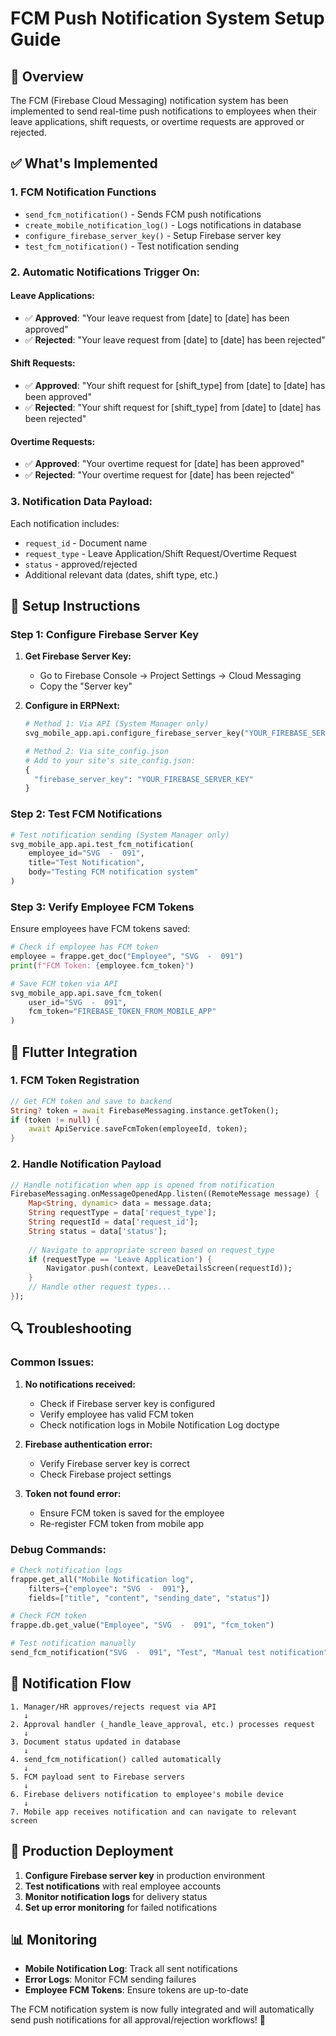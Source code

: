 # FCM Push Notification System Setup Guide

## 🎯 Overview

The FCM (Firebase Cloud Messaging) notification system has been implemented to send real-time push notifications to employees when their leave applications, shift requests, or overtime requests are approved or rejected.

## ✅ What's Implemented

### **1. FCM Notification Functions**
- `send_fcm_notification()` - Sends FCM push notifications
- `create_mobile_notification_log()` - Logs notifications in database
- `configure_firebase_server_key()` - Setup Firebase server key
- `test_fcm_notification()` - Test notification sending

### **2. Automatic Notifications Trigger On:**

#### **Leave Applications:**
- ✅ **Approved**: "Your leave request from [date] to [date] has been approved"
- ✅ **Rejected**: "Your leave request from [date] to [date] has been rejected"

#### **Shift Requests:**
- ✅ **Approved**: "Your shift request for [shift_type] from [date] to [date] has been approved"
- ✅ **Rejected**: "Your shift request for [shift_type] from [date] to [date] has been rejected"

#### **Overtime Requests:**
- ✅ **Approved**: "Your overtime request for [date] has been approved"
- ✅ **Rejected**: "Your overtime request for [date] has been rejected"

### **3. Notification Data Payload:**
Each notification includes:
- `request_id` - Document name
- `request_type` - Leave Application/Shift Request/Overtime Request
- `status` - approved/rejected
- Additional relevant data (dates, shift type, etc.)

## 🔧 Setup Instructions

### **Step 1: Configure Firebase Server Key**

1. **Get Firebase Server Key:**
   - Go to Firebase Console → Project Settings → Cloud Messaging
   - Copy the "Server key"

2. **Configure in ERPNext:**
   ```python
   # Method 1: Via API (System Manager only)
   svg_mobile_app.api.configure_firebase_server_key("YOUR_FIREBASE_SERVER_KEY")
   
   # Method 2: Via site_config.json
   # Add to your site's site_config.json:
   {
     "firebase_server_key": "YOUR_FIREBASE_SERVER_KEY"
   }
   ```

### **Step 2: Test FCM Notifications**

```python
# Test notification sending (System Manager only)
svg_mobile_app.api.test_fcm_notification(
    employee_id="SVG  -  091",
    title="Test Notification",
    body="Testing FCM notification system"
)
```

### **Step 3: Verify Employee FCM Tokens**

Ensure employees have FCM tokens saved:
```python
# Check if employee has FCM token
employee = frappe.get_doc("Employee", "SVG  -  091")
print(f"FCM Token: {employee.fcm_token}")

# Save FCM token via API
svg_mobile_app.api.save_fcm_token(
    user_id="SVG  -  091",
    fcm_token="FIREBASE_TOKEN_FROM_MOBILE_APP"
)
```

## 📱 Flutter Integration

### **1. FCM Token Registration**
```dart
// Get FCM token and save to backend
String? token = await FirebaseMessaging.instance.getToken();
if (token != null) {
    await ApiService.saveFcmToken(employeeId, token);
}
```

### **2. Handle Notification Payload**
```dart
// Handle notification when app is opened from notification
FirebaseMessaging.onMessageOpenedApp.listen((RemoteMessage message) {
    Map<String, dynamic> data = message.data;
    String requestType = data['request_type'];
    String requestId = data['request_id'];
    String status = data['status'];
    
    // Navigate to appropriate screen based on request_type
    if (requestType == 'Leave Application') {
        Navigator.push(context, LeaveDetailsScreen(requestId));
    }
    // Handle other request types...
});
```

## 🔍 Troubleshooting

### **Common Issues:**

1. **No notifications received:**
   - Check if Firebase server key is configured
   - Verify employee has valid FCM token
   - Check notification logs in Mobile Notification Log doctype

2. **Firebase authentication error:**
   - Verify Firebase server key is correct
   - Check Firebase project settings

3. **Token not found error:**
   - Ensure FCM token is saved for the employee
   - Re-register FCM token from mobile app

### **Debug Commands:**
```python
# Check notification logs
frappe.get_all("Mobile Notification log", 
    filters={"employee": "SVG  -  091"}, 
    fields=["title", "content", "sending_date", "status"])

# Check FCM token
frappe.db.get_value("Employee", "SVG  -  091", "fcm_token")

# Test notification manually
send_fcm_notification("SVG  -  091", "Test", "Manual test notification")
```

## 🎯 Notification Flow

```
1. Manager/HR approves/rejects request via API
   ↓
2. Approval handler (_handle_leave_approval, etc.) processes request
   ↓
3. Document status updated in database
   ↓
4. send_fcm_notification() called automatically
   ↓
5. FCM payload sent to Firebase servers
   ↓
6. Firebase delivers notification to employee's mobile device
   ↓
7. Mobile app receives notification and can navigate to relevant screen
```

## 🚀 Production Deployment

1. **Configure Firebase server key** in production environment
2. **Test notifications** with real employee accounts
3. **Monitor notification logs** for delivery status
4. **Set up error monitoring** for failed notifications

## 📊 Monitoring

- **Mobile Notification Log**: Track all sent notifications
- **Error Logs**: Monitor FCM sending failures
- **Employee FCM Tokens**: Ensure tokens are up-to-date

The FCM notification system is now fully integrated and will automatically send push notifications for all approval/rejection workflows! 🎉
